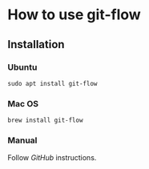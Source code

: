 # How to use git-flow #

## Installation ##

### Ubuntu ###

    sudo apt install git-flow

### Mac OS ###

    brew install git-flow

### Manual ###

Follow *GitHub* instructions.

